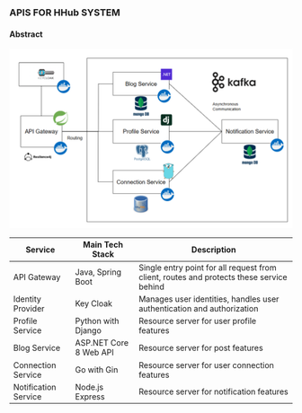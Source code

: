 <h3>APIS FOR HHub SYSTEM</h3>

<h4>Abstract </h4>
<div align="center" >
<img src="./docs/asserts/architect01.png" style="max-height:400px">
</div>

| Service              | Main Tech Stack        | Description                                                                              |
| -------------------- | ---------------------- | ---------------------------------------------------------------------------------------- |
| API Gateway          | Java, Spring Boot      | Single entry point for all request from client, routes and protects these service behind |
| Identity Provider    | Key Cloak              | Manages user identities, handles user authentication and authorization                   |
| Profile Service      | Python with Django     | Resource server for user profile features                                                |
| Blog Service         | ASP.NET Core 8 Web API | Resource server for post features                                                        |
| Connection Service   | Go with Gin            | Resource server for user connection features                                             |
| Notification Service | Node.js Express        | Resource server for notification features                                                |
